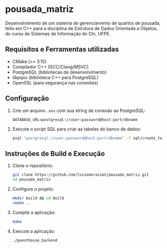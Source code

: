 # pousada_matriz
Desenvolvimento de um sistema de gerenciamento de quartos de pousada, feito em C++ para a disciplina de Estrutura de Dados Orientada a Objetos, do curso de Sistemas de Informação do CIn, UFPE.

## Requisitos e Ferramentas utilizadas
- CMake (>= 3.15)
- Compilador C++ (GCC/Clang/MSVC)
- PostgreSQL (bibliotecas de desenvolvimento)
- libpqxx (biblioteca C++ para PostgreSQL)
- OpenSSL (para segurança nas conexões)

## Configuração
1. Crie um arquivo `.env` com sua string de conexão ao PostgreSQL:
   ```
   DATABASE_URL=postgresql://user:password@host:port/dbname
   ```

2. Execute o script SQL para criar as tabelas do banco de dados:
   ```bash
   psql "postgresql://user:password@host:port/dbname" -f sql/create_tables.sql
   ```

## Instruções de Build e Execução

1. Clone o repositório:
   ```bash
   git clone https://github.com/lucasmoraismt/pousada_matriz.git
   cd pousada_matriz
   ```

2. Configure o projeto:
   ```bash
   mkdir build && cd build
   cmake ..
   ```

3. Compile a aplicação:
   ```bash
   make
   ```

4. Execute a aplicação:
   ```bash
   ./guesthouse_backend
   ```


